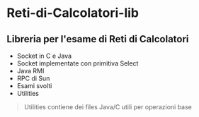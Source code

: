 # Reti-di-Calcolatori-lib

## Libreria per l'esame di Reti di Calcolatori

* Socket in C e Java
* Socket implementate con primitiva Select
* Java RMI
* RPC di Sun
* Esami svolti
* Utilities
>Utilities contiene dei files Java/C utili per operazioni base
